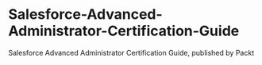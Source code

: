 # Salesforce-Advanced-Administrator-Certification-Guide
Salesforce Advanced Administrator Certification Guide, published by Packt
